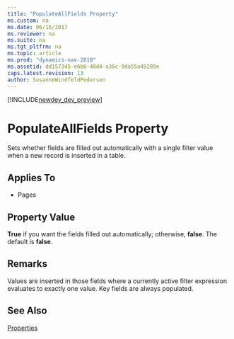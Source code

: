 ```yaml
---
title: "PopulateAllFields Property"
ms.custom: na
ms.date: 06/16/2017
ms.reviewer: na
ms.suite: na
ms.tgt_pltfrm: na
ms.topic: article
ms.prod: "dynamics-nav-2018"
ms.assetid: dd157345-e6b8-48d4-a38c-9da55a49289e
caps.latest.revision: 13
author: SusanneWindfeldPedersen
---
```


[!INCLUDE[newdev_dev_preview](../includes/newdev_dev_preview.md)]

# PopulateAllFields Property
Sets whether fields are filled out automatically with a single filter value when a new record is inserted in a table.  
  
## Applies To  
  
-   Pages  
  
## Property Value  
 **True** if you want the fields filled out automatically; otherwise, **false**. The default is **false**.  
  
## Remarks  
 Values are inserted in those fields where a currently active filter expression evaluates to exactly one value. Key fields are always populated.  
  
## See Also  
 [Properties](devenv-properties.md)